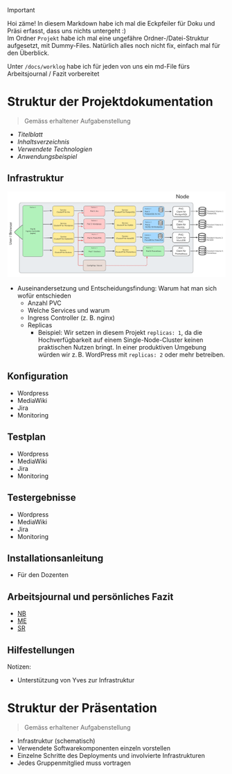 >[!IMPORTANT]
>Hoi zäme!
>In diesem Markdown habe ich mal die Eckpfeiler für Doku und Präsi erfasst, dass uns nichts untergeht :)  
>Im Ordner `Projekt` habe ich mal eine ungefähre Ordner-/Datei-Struktur aufgesetzt, mit Dummy-Files. Natürlich alles noch nicht fix, einfach mal für den Überblick.
>
>Unter `/docs/worklog` habe ich für jeden von uns ein md-File fürs Arbeitsjournal / Fazit vorbereitet

# Struktur der Projektdokumentation
> Gemäss erhaltener Aufgabenstellung
- *Titelblatt*
- *Inhaltsverzeichnis*
- *Verwendete Technologien*
- *Anwendungsbeispiel*

## Infrastruktur
![](/docs/images/infrastructure.png)
- Auseinandersetzung und Entscheidungsfindung: Warum hat man sich wofür entschieden
  - Anzahl PVC
  - Welche Services und warum
  - Ingress Controller (z. B. nginx)
  - Replicas
    - Beispiel: Wir setzen in diesem Projekt `replicas: 1`, da die Hochverfügbarkeit auf einem Single-Node-Cluster keinen praktischen Nutzen bringt. In einer produktiven Umgebung würden wir z. B. WordPress mit `replicas: 2` oder mehr betreiben.

## Konfiguration
- Wordpress
- MediaWiki
- Jira
- Monitoring

## Testplan 
- Wordpress
- MediaWiki
- Jira
- Monitoring

## Testergebnisse
- Wordpress
- MediaWiki
- Jira
- Monitoring

## Installationsanleitung
- Für den Dozenten

## Arbeitsjournal und persönliches Fazit
- [NB](/docs/worklog/worklog-nb.md)
- [ME](/docs/worklog/worklog-me.md)
- [SR](/docs/worklog/worklog-sr.md)

## Hilfestellungen
Notizen:
- Unterstützung von Yves zur Infrastruktur

# Struktur der Präsentation
> Gemäss erhaltener Aufgabenstellung
- Infrastruktur (schematisch)
- Verwendete Softwarekomponenten einzeln vorstellen
- Einzelne Schritte des Deployments und involvierte Infrastrukturen
- Jedes Gruppenmitglied muss vortragen
